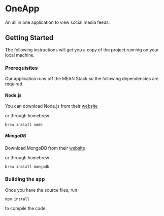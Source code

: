 # OneApp

An all in one application to view social media feeds.

## Getting Started

The following instructions will get you a copy of the project running on your local machine. 

### Prerequisites

Our application runs off the MEAN Stack so the following dependencies are required.

#### Node.js

You can download Node.js from their [website](https://nodejs.org/en/download/)

or through homebrew 

```
brew install node
```

##### MongoDB

Download MongoDB from their [website](https://www.mongodb.com/download-center#community)

or through homebrew

```
brew install mongodb
```

### Building the app

Once you have the source files, run 

```
npm install
```

to compile the code. 